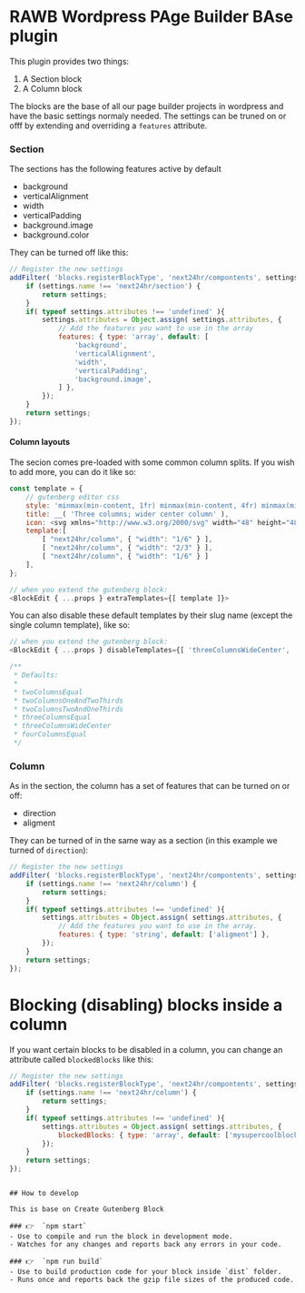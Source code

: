 # RAWB Wordpress PAge Builder BAse plugin

This plugin provides two things:

1. A Section block
2. A Column block

The blocks are the base of all our page builder projects in wordpress and have the basic settings
normaly needed. 
The settings can be truned on or offf by extending and overriding a `features` attribute.

### Section

The sections has the following features active by default

- background
- verticalAlignment
- width
- verticalPadding
- background.image
- background.color

They can be turned off like this:

```javascript
// Register the new settings
addFilter( 'blocks.registerBlockType', 'next24hr/compontents', settings => {
    if (settings.name !== 'next24hr/section') {
        return settings;
    }
	if( typeof settings.attributes !== 'undefined' ){
        settings.attributes = Object.assign( settings.attributes, {
            // Add the features you want to use in the array
			features: { type: 'array', default: [
                'background', 
                'verticalAlignment', 
                'width', 
                'verticalPadding', 
                'background.image',
            ] },
		});
	}
	return settings;
});
```
#### Column layouts

The secion comes pre-loaded with some common column splits. If you wish to add more, you can do it like so:

```javascript
const template = {
    // gutenberg editor css
    style: 'minmax(min-content, 1fr) minmax(min-content, 4fr) minmax(min-content, 1fr)',
    title: __( 'Three columns; wider center column' ),
    icon: <svg xmlns="http://www.w3.org/2000/svg" width="48" height="48" viewBox="0 0 48 48"><path fill-rule="evenodd" d="M 41 14 C 41 12.895 40.105 12 39 12 L 9 12 C 7.895 12 7 12.895 7 14 L 7 34 C 7 35.105 7.895 36 9 36 L 39 36 C 40.105 36 41 35.105 41 34 L 41 14 Z M 32.681 34 L 14.694 34 L 14.733 14 L 32.602 14 L 32.681 34 Z M 34.329 34 L 34.368 14 L 39 14 L 39 34 L 34.329 34 Z M 12.928 34 L 9 34 L 9 14 L 13.006 14.039 L 12.928 34 Z"></path></svg>,
    template:[
        [ "next24hr/column", { "width": "1/6" } ],
        [ "next24hr/column", { "width": "2/3" } ],
        [ "next24hr/column", { "width": "1/6" } ]
    ],
};

// when you extend the gutenberg block:
<BlockEdit { ...props } extraTemplates={[ template ]}>

```

You can also disable these default templates by their slug name (except the single column template), like so:

```javascript
// when you extend the gutenberg block:
<BlockEdit { ...props } disableTemplates={[ 'threeColumnsWideCenter', 'fourColumnsEqual' ]}>

/**
 * Defaults:
 * 
 * twoColumnsEqual
 * twoColumnsOneAndTwoThirds
 * twoColumnsTwoAndOneThirds
 * threeColumnsEqual
 * threeColumnsWideCenter
 * fourColumnsEqual
 */
```

### Column

As in the section, the column has a set of features that can be turned on or off:

- direction
- aligment

They can be turned of in the same way as a section (in this example we turned of `direction`):

```javascript
// Register the new settings
addFilter( 'blocks.registerBlockType', 'next24hr/compontents', settings => {
	if (settings.name !== 'next24hr/column') {
		return settings;
    }
	if( typeof settings.attributes !== 'undefined' ){
        settings.attributes = Object.assign( settings.attributes, {
            // Add the features you want to use in the array. 
			features: { type: 'string', default: ['aligment'] },
		});
	}
	return settings;
});
```

# Blocking (disabling) blocks inside a column

If you want certain blocks to be disabled in a column, you can change an attribute
called `blockedBlocks` like this:

```javascript
// Register the new settings
addFilter( 'blocks.registerBlockType', 'next24hr/compontents', settings => {
	if (settings.name !== 'next24hr/column') {
		return settings;
    }
	if( typeof settings.attributes !== 'undefined' ){
        settings.attributes = Object.assign( settings.attributes, {
			blockedBlocks: { type: 'array', default: ['mysupercoolblock'] },
		});
	}
	return settings;
});
```
```

## How to develop

This is base on Create Gutenberg Block

### 👉  `npm start`
- Use to compile and run the block in development mode.
- Watches for any changes and reports back any errors in your code.

### 👉  `npm run build`
- Use to build production code for your block inside `dist` folder.
- Runs once and reports back the gzip file sizes of the produced code.


